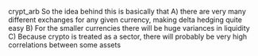 crypt_arb
So the idea behind this is basically that 
A) there are very many different exchanges for any given currency, making delta hedging quite easy
B) For the smaller currencies there will be huge variances in liquidity
C) Because crypto is treated as a sector, there will probably be very high correlations between some assets